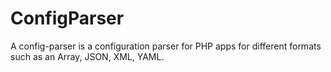 # ConfigParser
A config-parser is a configuration parser for PHP apps for different formats such as an Array, JSON, XML, YAML.
